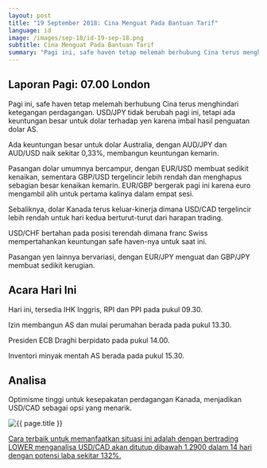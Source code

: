 ```yaml
---
layout: post
title: "19 September 2018: Cina Menguat Pada Bantuan Tarif"
language: id
image: /images/sep-18/id-19-sep-18.png
subtitle: Cina Menguat Pada Bantuan Tarif
summary: "Pagi ini, safe haven tetap melemah berhubung Cina terus menghindari ketegangan perdagangan. USD/JPY tidak berubah pagi ini, tetapi ada keuntungan besar untuk dolar terhadap yen karena imbal hasil penguatan dolar AS"
---
```

## Laporan Pagi: 07.00 London

Pagi ini, safe haven tetap melemah berhubung Cina terus menghindari ketegangan perdagangan. USD/JPY tidak berubah pagi ini, tetapi ada keuntungan besar untuk dolar terhadap yen karena imbal hasil penguatan dolar AS.

Ada keuntungan besar untuk dolar Australia, dengan AUD/JPY dan AUD/USD naik sekitar 0,33%, membangun keuntungan kemarin.

Pasangan dolar umumnya bercampur, dengan EUR/USD membuat sedikit kenaikan, sementara GBP/USD tergelincir lebih rendah dan menghapus sebagian besar kenaikan kemarin. EUR/GBP bergerak pagi ini karena euro mengambil alih untuk pertama kalinya dalam empat sesi.

Sebaliknya, dolar Kanada terus keluar-kinerja dimana USD/CAD tergelincir lebih rendah untuk hari kedua berturut-turut dari harapan trading.

USD/CHF bertahan pada posisi terendah dimana franc Swiss mempertahankan keuntungan safe haven-nya untuk saat ini.

Pasangan yen lainnya bervariasi, dengan EUR/JPY menguat dan GBP/JPY membuat sedikit kerugian.

## Acara Hari Ini

Hari ini, tersedia IHK Inggris, RPI dan PPI pada pukul 09.30.

Izin membangun AS dan mulai perumahan berada pada pukul 13.30.

Presiden ECB Draghi berpidato pada pukul 14.00.

Inventori minyak mentah AS berada pada pukul 15.30.

## Analisa

Optimisme tinggi untuk kesepakatan perdagangan Kanada, menjadikan USD/CAD sebagai opsi yang menarik.

<img src="{{ site.url }}/images/sep-18/id-19-sep-18.png" alt="{{ page.title }}" title="{{ page.title }}">

<a href="%LINK%%currency=USD&market=forex&underlying=frxUSDCAD&formname=higherlower&duration_amount=14&duration_units=d&amount=10&amount_type=stake&expiry_type=duration&barrier=1.29" target="_blank" rel="noopener noreferrer nofollow">Cara terbaik untuk memanfaatkan situasi ini adalah dengan bertrading LOWER menganalisa USD/CAD akan ditutup dibawah 1.2900 dalam 14 hari dengan potensi laba sekitar 132%.</a>
